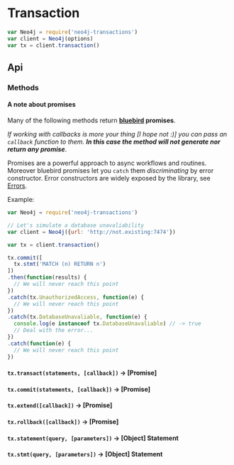 # Transaction
```javascript
var Neo4j = require('neo4j-transactions')
var client = Neo4j(options)
var tx = client.transaction()
```

## Api

### Methods

#### A note about promises
Many of the following methods return **[bluebird](http://bluebirdjs.com/docs/getting-started.html) promises**.

_If working with callbacks is more your thing [I hope not :)] you can pass an `callback` function to them. **In this case the method will not generate nor return any promise**_.

Promises are a powerful approach to async workflows and routines.
Moreover bluebird promises let you `catch` them *discriminating* by error constructor. Error constructors are widely exposed by the library, see [Errors](errors.md).

Example:
```javascript
var Neo4j = require('neo4j-transactions')

// Let's simulate a database unavaliability
var client = Neo4j({url: 'http://not.existing:7474'})

var tx = client.transaction()

tx.commit([
  tx.stmt('MATCH (n) RETURN n')
])
.then(function(results) {
  // We will never reach this point
})
.catch(tx.UnauthorizedAccess, function(e) {
  // We will never reach this point
})
.catch(tx.DatabaseUnavaliable, function(e) {
  console.log(e instanceof tx.DatabaseUnavaliable) // -> true
  // Deal with the error...
})
.catch(function(e) {
  // We will never reach this point
})
```

#### `tx.transact(statements, [callback])` -> [Promise]

#### `tx.commit(statements, [callback])` -> [Promise]

#### `tx.extend([callback])` -> [Promise]

#### `tx.rollback([callback])` -> [Promise]

#### `tx.statement(query, [parameters])` -> [Object] Statement

#### `tx.stmt(query, [parameters])` -> [Object] Statement